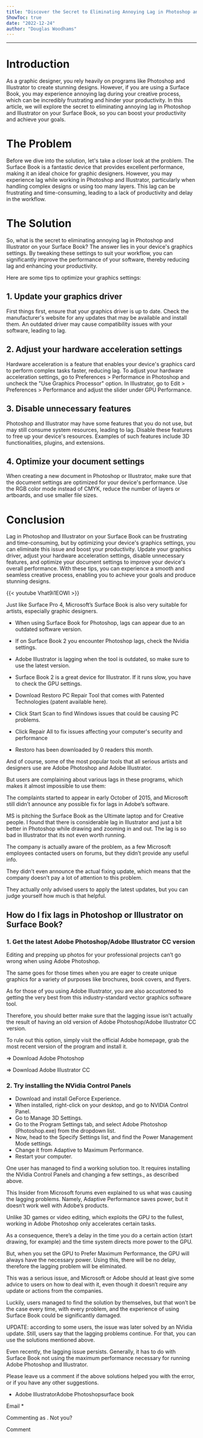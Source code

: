 ```yaml
---
title: "Discover the Secret to Eliminating Annoying Lag in Photoshop and Illustrator on Your Surface Book - Boost Your Productivity Now! "
ShowToc: true 
date: "2022-12-24"
author: "Douglas Woodhams"
---
```

*****
# Introduction

As a graphic designer, you rely heavily on programs like Photoshop and Illustrator to create stunning designs. However, if you are using a Surface Book, you may experience annoying lag during your creative process, which can be incredibly frustrating and hinder your productivity. In this article, we will explore the secret to eliminating annoying lag in Photoshop and Illustrator on your Surface Book, so you can boost your productivity and achieve your goals.

# The Problem

Before we dive into the solution, let's take a closer look at the problem. The Surface Book is a fantastic device that provides excellent performance, making it an ideal choice for graphic designers. However, you may experience lag while working in Photoshop and Illustrator, particularly when handling complex designs or using too many layers. This lag can be frustrating and time-consuming, leading to a lack of productivity and delay in the workflow.

# The Solution

So, what is the secret to eliminating annoying lag in Photoshop and Illustrator on your Surface Book? The answer lies in your device's graphics settings. By tweaking these settings to suit your workflow, you can significantly improve the performance of your software, thereby reducing lag and enhancing your productivity.

Here are some tips to optimize your graphics settings:

## 1. Update your graphics driver

First things first, ensure that your graphics driver is up to date. Check the manufacturer's website for any updates that may be available and install them. An outdated driver may cause compatibility issues with your software, leading to lag.

## 2. Adjust your hardware acceleration settings

Hardware acceleration is a feature that enables your device's graphics card to perform complex tasks faster, reducing lag. To adjust your hardware acceleration settings, go to Preferences > Performance in Photoshop and uncheck the "Use Graphics Processor" option. In Illustrator, go to Edit > Preferences > Performance and adjust the slider under GPU Performance.

## 3. Disable unnecessary features

Photoshop and Illustrator may have some features that you do not use, but may still consume system resources, leading to lag. Disable these features to free up your device's resources. Examples of such features include 3D functionalities, plugins, and extensions.

## 4. Optimize your document settings

When creating a new document in Photoshop or Illustrator, make sure that the document settings are optimized for your device's performance. Use the RGB color mode instead of CMYK, reduce the number of layers or artboards, and use smaller file sizes.

# Conclusion

Lag in Photoshop and Illustrator on your Surface Book can be frustrating and time-consuming, but by optimizing your device's graphics settings, you can eliminate this issue and boost your productivity. Update your graphics driver, adjust your hardware acceleration settings, disable unnecessary features, and optimize your document settings to improve your device's overall performance. With these tips, you can experience a smooth and seamless creative process, enabling you to achieve your goals and produce stunning designs.

{{< youtube Vhat9i1EOWI >}} 



Just like Surface Pro 4, Microsoft’s Surface Book is also very suitable for artists, especially graphic designers.
 
- When using Surface Book for Photoshop, lags can appear due to an outdated software version.
 - If on Surface Book 2 you encounter Photoshop lags, check the Nvidia settings.
 - Adobe Illustrator is lagging when the tool is outdated, so make sure to use the latest version.
 - Surface Book 2 is a great device for Illustrator. If it runs slow, you have to check the GPU settings.

 

 
- Download Restoro PC Repair Tool that comes with Patented Technologies (patent available here).
 - Click Start Scan to find Windows issues that could be causing PC problems.
 - Click Repair All to fix issues affecting your computer's security and performance

 
- Restoro has been downloaded by 0 readers this month.

 
And of course, some of the most popular tools that all serious artists and designers use are Adobe Photoshop and Adobe Illustrator.
 
But users are complaining about various lags in these programs, which makes it almost impossible to use them:
 
The complaints started to appear in early October of 2015, and Microsoft still didn’t announce any possible fix for lags in Adobe’s software.
 
MS is pitching the Surface Book as the Ultimate laptop and for Creative people. I found that there is considerable lag in Illustrator and just a bit better in Photoshop while drawing and zooming in and out. The lag is so bad in Illustrator that its not even worth running.
 
The company is actually aware of the problem, as a few Microsoft employees contacted users on forums, but they didn’t provide any useful info.
 
They didn’t even announce the actual fixing update, which means that the company doesn’t pay a lot of attention to this problem.
 
They actually only advised users to apply the latest updates, but you can judge yourself how much is that helpful.
 
## How do I fix lags in Photoshop or Illustrator on Surface Book?
 
### 1. Get the latest Adobe Photoshop/Adobe Illustrator CC version
 
Editing and prepping up photos for your professional projects can’t go wrong when using Adobe Photoshop.
 
The same goes for those times when you are eager to create unique graphics for a variety of purposes like brochures, book covers, and flyers.
 
As for those of you using Adobe Illustrator, you are also accustomed to getting the very best from this industry-standard vector graphics software tool.
 
Therefore, you should better make sure that the lagging issue isn’t actually the result of having an old version of Adobe Photoshop/Adobe Illustrator CC version.
 
To rule out this option, simply visit the official Adobe homepage, grab the most recent version of the program and install it.
 
⇒ Download Adobe Photoshop
 
⇒ Download Adobe Illustrator CC
 
### 2. Try installing the NVidia Control Panels
 
- Download and install GeForce Experience.
 - When installed, right-click on your desktop, and go to NVIDIA Control Panel.
 - Go to Manage 3D Settings.
 - Go to the Program Settings tab, and select Adobe Photoshop (Photoshop.exe) from the dropdown list.
 - Now, head to the Specify Settings list, and find the Power Management Mode settings.
 - Change it from Adaptive to Maximum Performance.
 - Restart your computer.

 
One user has managed to find a working solution too. It requires installing the NVidia Control Panels and changing a few settings., as described above.
 
This Insider from Microsoft forums even explained to us what was causing the lagging problems. Namely, Adaptive Performance saves power, but it doesn’t work well with Adobe’s products.
 
Unlike 3D games or video editing, which exploits the GPU to the fullest, working in Adobe Photoshop only accelerates certain tasks.
 
As a consequence, there’s a delay in the time you do a certain action (start drawing, for example) and the time system directs more power to the GPU.
 
But, when you set the GPU to Prefer Maximum Performance, the GPU will always have the necessary power. Using this, there will be no delay, therefore the lagging problem will be eliminated.
 
This was a serious issue, and Microsoft or Adobe should at least give some advice to users on how to deal with it, even though it doesn’t require any update or actions from the companies.
 
Luckily, users managed to find the solution by themselves, but that won’t be the case every time, with every problem, and the experience of using Surface Book could be significantly damaged.
 
UPDATE: according to some users, the issue was later solved by an NVidia update. Still, users say that the lagging problems continue. For that, you can use the solutions mentioned above.
 
Even recently, the lagging issue persists. Generally, it has to do with Surface Book not using the maximum performance necessary for running Adobe Photoshop and Illustrator.
 
Please leave us a comment if the above solutions helped you with the error, or if you have any other suggestions.
 
- Adobe IllustratorAdobe Photoshopsurface book

 
Email * 
 

Commenting as .
Not you?

 
Comment 





